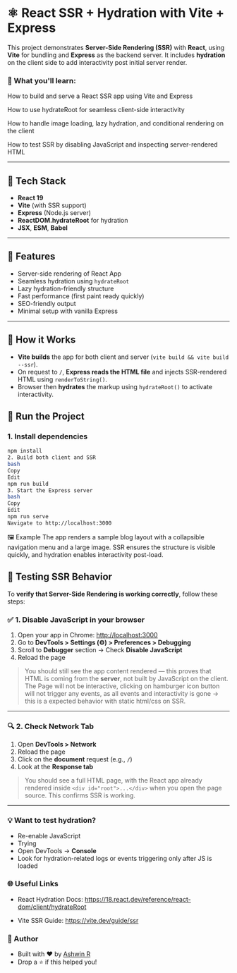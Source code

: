 # ⚛️ React SSR + Hydration with Vite + Express

This project demonstrates **Server-Side Rendering (SSR)** with **React**, using **Vite** for bundling and **Express** as the backend server. It includes **hydration** on the client side to add interactivity post initial server render.

### 🧠 What you'll learn:
How to build and serve a React SSR app using Vite and Express

How to use hydrateRoot for seamless client-side interactivity

How to handle image loading, lazy hydration, and conditional rendering on the client

How to test SSR by disabling JavaScript and inspecting server-rendered HTML

---

## 🔧 Tech Stack

- **React 19**
- **Vite** (with SSR support)
- **Express** (Node.js server)
- **ReactDOM.hydrateRoot** for hydration
- **JSX**, **ESM**, **Babel**

---

## 🚀 Features

- Server-side rendering of React App
- Seamless hydration using `hydrateRoot`
- Lazy hydration-friendly structure
- Fast performance (first paint ready quickly)
- SEO-friendly output
- Minimal setup with vanilla Express

---

## 🧠 How it Works

- **Vite builds** the app for both client and server (`vite build && vite build --ssr`).
- On request to `/`, **Express reads the HTML file** and injects SSR-rendered HTML using `renderToString()`.
- Browser then **hydrates** the markup using `hydrateRoot()` to activate interactivity.

## 🧪 Run the Project

### 1. Install dependencies

```bash
npm install
2. Build both client and SSR
bash
Copy
Edit
npm run build
3. Start the Express server
bash
Copy
Edit
npm run serve
Navigate to http://localhost:3000
```

🖼 Example
The app renders a sample blog layout with a collapsible navigation menu and a large image. SSR ensures the structure is visible quickly, and hydration enables interactivity post-load.

## 🧪 Testing SSR Behavior

To **verify that Server-Side Rendering is working correctly**, follow these steps:

### ✅ 1. Disable JavaScript in your browser

1. Open your app in Chrome: [http://localhost:3000](http://localhost:3000)
2. Go to **DevTools > Settings (⚙️) > Preferences > Debugging**
3. Scroll to **Debugger** section → Check **Disable JavaScript**
4. Reload the page

> You should still see the app content rendered — this proves that HTML is coming from the **server**, not built by JavaScript on the client.
> The Page will not be interactive, clicking on hamburger icon button will not trigger any events, as all events and interactivity is gone -> this is a expected behavior with static html/css on SSR.

---

### 🔍 2. Check Network Tab

1. Open **DevTools > Network**
2. Reload the page
3. Click on the **document** request (e.g., `/`)
4. Look at the **Response tab**

> You should see a full HTML page, with the React app already rendered inside `<div id="root">...</div>` when you open the page source. This confirms SSR is working.

---

### 💡 Want to test hydration?

- Re-enable JavaScript
- Trying
- Open DevTools → **Console**
- Look for hydration-related logs or events triggering only after JS is loaded



### 🌐 Useful Links
 - React Hydration Docs: https://18.react.dev/reference/react-dom/client/hydrateRoot

 - Vite SSR Guide: https://vite.dev/guide/ssr


### 📢 Author
 - Built with ❤️ by [Ashwin R](https://www.linkedin.com/in/ashwin-r-menon/)
 - Drop a ⭐ if this helped you!
